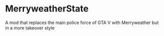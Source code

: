 # MerryweatherState
A mod that replaces the main police force of GTA V with Merryweather but in a more takeover style
